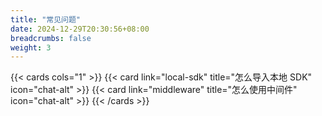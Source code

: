 ```yaml
---
title: "常见问题"
date: 2024-12-29T20:30:56+08:00
breadcrumbs: false
weight: 3
---
```


{{< cards cols="1" >}}
{{< card link="local-sdk" title="怎么导入本地 SDK" icon="chat-alt" >}}
{{< card link="middleware" title="怎么使用中间件" icon="chat-alt" >}}
{{< /cards >}}
